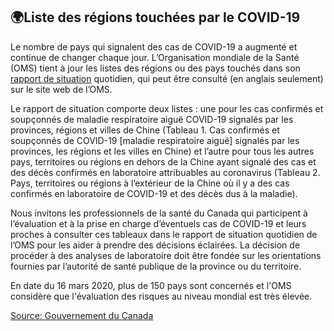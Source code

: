 ## 🌍Liste des régions touchées par le COVID-19

Le nombre de pays qui signalent des cas de COVID-19 a augmenté et continue de changer chaque jour. L’Organisation mondiale de la Santé (OMS) tient à jour les listes des régions ou des pays touchés dans son [rapport de situation](https://www.who.int/emergencies/diseases/novel-coronavirus-2019/situation-reports) quotidien, qui peut être consulté (en anglais seulement) sur le site web de l’OMS.

Le rapport de situation comporte deux listes : une pour les cas confirmés et soupçonnés de maladie respiratoire aiguë COVID-19 signalés par les provinces, régions et villes de Chine (Tableau 1. Cas confirmés et soupçonnés de COVID-19 [maladie respiratoire aiguë] signalés par les provinces, les régions et les villes en Chine) et l’autre pour tous les autres pays, territoires ou régions en dehors de la Chine ayant signalé des cas et des décès confirmés en laboratoire attribuables au coronavirus (Tableau 2. Pays, territoires ou régions à l’extérieur de la Chine où il y a des cas confirmés en laboratoire de COVID-19 et des décès dus à la maladie).

Nous invitons les professionnels de la santé du Canada qui participent à l’évaluation et à la prise en charge d’éventuels cas de COVID-19 et leurs proches à consulter ces tableaux dans le rapport de situation quotidien de l’OMS pour les aider à prendre des décisions éclairées. La décision de procéder à des analyses de laboratoire doit être fondée sur les orientations fournies par l’autorité de santé publique de la province ou du territoire.

En date du 16 mars 2020, plus de 150 pays sont concernés et l'OMS considère que l'évaluation des risques au niveau mondial est très élevée.

[Source: Gouvernement du Canada](https://www.canada.ca/fr/sante-publique/services/maladies/2019-nouveau-coronavirus/professionnels-sante/liste-regions-touchees-covid-19.html)
